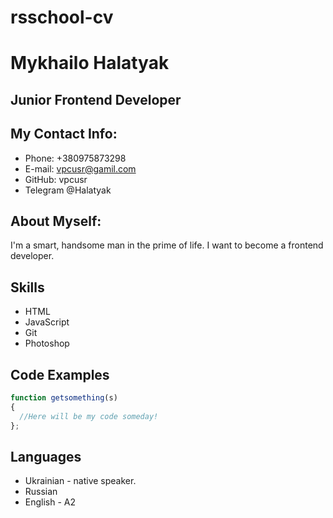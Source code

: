 # rsschool-cv
# Mykhailo Halatyak
## Junior Frontend Developer
## My Contact Info:
* Phone: +380975873298
* E-mail: vpcusr@gamil.com
* GitHub: vpcusr
* Telegram @Halatyak
## About Myself:
I'm a smart, handsome man in the prime of life.
I want to become a frontend developer.
## Skills
* HTML
* JavaScript
* Git
* Photoshop
## Code Examples
```javascript
function getsomething(s)
{
  //Here will be my code someday!
};
```
## Languages
* Ukrainian - native speaker.
* Russian
* English - A2